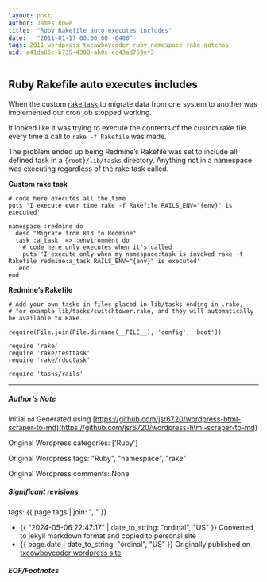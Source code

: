 ```yaml
---
layout: post
author: James Rowe
title:  "Ruby Rakefile auto executes includes"
date:   "2011-01-17 00:00:00 -0400"
tags: 2011 wordpress txcowboycoder ruby namespace rake gotchas
uid: a41da66c-b735-4380-ab0c-ec43ad759ef3
---
```



## Ruby Rakefile auto executes includes


When the custom [rake task](http://txcowboycoder.wordpress.com/2011/01/07/request-tracker-to-redmine-migration/) to migrate data from one system to another was implemented our cron job stopped working.


It looked like it was trying to execute the contents of the custom rake file every time a call to `rake -f Rakefile` was made.


The problem ended up being Redmine’s Rakefile was set to include all defined task in a `{root}/lib/tasks` directory. Anything not in a namespace was executing regardless of the rake task called.


**Custom rake task**



```
# code here executes all the time
puts 'I execute ever time rake -f Rakefile RAILS_ENV="{env}" is executed'

namespace :redmine do
  desc "Migrate from RT3 to Redmine"
  task :a_task  => :environment do
    # code here only executes when it's called
    puts 'I execute only when my namespace:task is invoked rake -f Rakefile redmine:a_task RAILS_ENV="{env}" is executed'
   end
end

```

**Redmine’s Rakefile**



```
# Add your own tasks in files placed in lib/tasks ending in .rake,
# for example lib/tasks/switchtower.rake, and they will automatically be available to Rake.

require(File.join(File.dirname(__FILE__), 'config', 'boot'))

require 'rake'
require 'rake/testtask'
require 'rake/rdoctask'

require 'tasks/rails'

```



---

##### Author's Note

Initial `md` Generated using [https://github.com/jsr6720/wordpress-html-scraper-to-md](https://github.com/jsr6720/wordpress-html-scraper-to-md)

Original Wordpress categories: ['Ruby']

Original Wordpress tags: "Ruby", "namespace", "rake"

Original Wordpress comments: None

##### Significant revisions

tags: {{ page.tags | join: ", " }} <!-- todo move this somewhere -->

- {{ "2024-05-06 22:47:17" | date_to_string: "ordinal", "US" }} Converted to jekyll markdown format and copied to personal site
- {{ page.date | date_to_string: "ordinal", "US" }} Originally published on [txcowboycoder wordpress site](https://txcowboycoder.wordpress.com/2011/01/17/ruby-rakefile-auto-executes-includes/)

##### EOF/Footnotes

